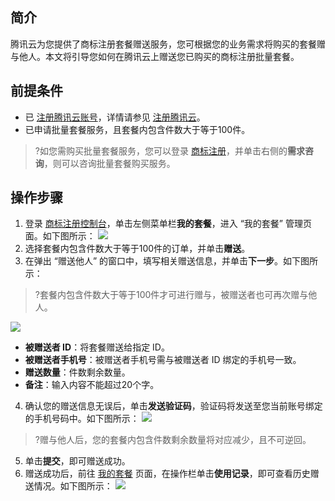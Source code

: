 ## 简介
腾讯云为您提供了商标注册套餐赠送服务，您可根据您的业务需求将购买的套餐赠与他人。本文将引导您如何在腾讯云上赠送您已购买的商标注册批量套餐。


## 前提条件
- 已 [注册腾讯云账号](https://cloud.tencent.com/register?s_url=https%3A%2F%2Fcloud.tencent.com%2F)，详情请参见 [注册腾讯云](https://cloud.tencent.com/document/product/378/17985)。
- 已申请批量套餐服务，且套餐内包含件数大于等于100件。
>?如您需购买批量套餐服务，您可以登录 [商标注册](https://tm.cloud.tencent.com/)，并单击右侧的**需求咨询**，则可以咨询批量套餐购买服务。

## 操作步骤
1. 登录 [商标注册控制台](https://console.cloud.tencent.com/tmr)，单击左侧菜单栏**我的套餐**，进入 “我的套餐” 管理页面。如下图所示：
![](https://main.qcloudimg.com/raw/74ff2b81797dcc1e651b4c1202e59001.png)
2. 选择套餐内包含件数大于等于100件的订单，并单击**赠送**。
3. 在弹出 “赠送他人” 的窗口中，填写相关赠送信息，并单击**下一步**。如下图所示：
>?套餐内包含件数大于等于100件才可进行赠与，被赠送者也可再次赠与他人。
>
![](https://main.qcloudimg.com/raw/65cb61dc5d27aa8436ae39535f91c610.png)
 - **被赠送者 ID**：将套餐赠送给指定 ID。
 - **被赠送者手机号**：被赠送者手机号需与被赠送者 ID 绑定的手机号一致。
 - **赠送数量**：件数剩余数量。
 - **备注**：输入内容不能超过20个字。
4. 确认您的赠送信息无误后，单击**发送验证码**，验证码将发送至您当前账号绑定的手机号码中。如下图所示：
![](https://main.qcloudimg.com/raw/befd40b7000a188af65f6054f680004f.png)
>?赠与他人后，您的套餐内包含件数剩余数量将对应减少，且不可逆回。
>
5. 单击**提交**，即可赠送成功。
6. 赠送成功后，前往 [我的套餐](https://console.cloud.tencent.com/tmr/package) 页面，在操作栏单击**使用记录**，即可查看历史赠送情况。如下图所示：
![](https://main.qcloudimg.com/raw/54d9921c9afd59b41ef3b16c82a54c27.png)

